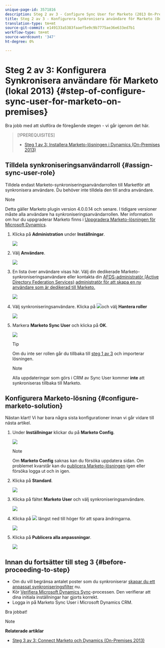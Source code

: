 ```yaml
---
unique-page-id: 3571816
description: Steg 2 av 3 - Configure Sync User for Marketo (2013 On-Premises) - Marketo Docs - produktdokumentation
title: Steg 2 av 3 - Konfigurera Synkronisera användare för Marketo (On-Premises 2013)
translation-type: tm+mt
source-git-commit: e149133a5383faaef5e9c9b7775ae36e633ed7b1
workflow-type: tm+mt
source-wordcount: '347'
ht-degree: 0%

---
```



# Steg 2 av 3: Konfigurera Synkronisera användare för Marketo (lokal 2013) {#step-of-configure-sync-user-for-marketo-on-premises}

Bra jobb med att slutföra de föregående stegen - vi går igenom det här.

>[!PREREQUISITES]
>
>* [Steg 1 av 3: Installera Marketo-lösningen i Dynamics (On-Premises 2013)](step-1-of-3-install.md)


## Tilldela synkroniseringsanvändarroll {#assign-sync-user-role}

Tilldela endast Marketo-synkroniseringsanvändarrollen till Marketför att synkronisera användare. Du behöver inte tilldela den till andra användare.

>[!NOTE]
>
>Detta gäller Marketo plugin version 4.0.0.14 och senare. I tidigare versioner måste alla användare ha synkroniseringsanvändarrollen. Mer information om hur du uppgraderar Marketo finns i [Uppgradera Marketo-lösningen för Microsoft Dynamics](../../../../../product-docs/crm-sync/microsoft-dynamics-sync/sync-setup/download-the-marketo-lead-management-solution/upgrade-the-marketo-solution-for-microsoft-dynamics.md).

1. Klicka på **Administration** under **Inställningar**.

   ![](assets/image2014-12-11-11-3a13-3a19.png)

1. Välj **Användare**.

   ![](assets/image2014-12-11-11-3a13-3a29.png)

1. En lista över användare visas här. Välj din dedikerade Marketo-synkroniseringsanvändare eller kontakta din [AFDS-administratör (Active Directory Federation Services)](https://msdn.microsoft.com/en-us/library/bb897402.aspx) [administratör för att skapa en ny användare som är dedikerad till Marketo.](http://blogs.technet.com/b/askpfeplat/archive/2014/04/21/introduction-to-active-directory-federation-services-ad-fs-alternateloginid-feature.aspx)

   ![](assets/image2015-3-26-10-3a39-3a35.png)

1. Välj synkroniseringsanvändare. Klicka på ![](assets/image2015-3-26-11-3a16-3a22.png)och välj **Hantera roller**

   ![](assets/image2015-3-26-11-3a18-3a6.png)

1. Markera **Marketo Sync User** och klicka på **OK**.

   ![](assets/image2014-12-11-11-3a14-3a52.png)

   >[!TIP]
   >
   >Om du inte ser rollen går du tillbaka till [steg 1 av 3](step-1-of-3-install.md) och importerar lösningen.

   >[!NOTE]
   >
   >Alla uppdateringar som görs i CRM av Sync User kommer **inte** att synkroniseras tillbaka till Marketo.

## Konfigurera Marketo-lösning {#configure-marketo-solution}

Nästan klart! Vi har bara några sista konfigurationer innan vi går vidare till nästa artikel.

1. Under **Inställningar** klickar du på **Marketo Config**.

   ![](assets/image2014-12-11-11-3a15-3a1.png)

   >[!NOTE]
   >
   >Om **Marketo Config** saknas kan du försöka uppdatera sidan. Om problemet kvarstår kan du [publicera Marketo-lösningen](https://docs.marketo.com/pages/viewpage.action?pageId=3571813#Step1of3:InstalltheMarketoSolutioninDynamics(2013On-Premises)-PublishAllCustomizations) igen eller försöka logga ut och in igen.

1. Klicka på **Standard**.

   ![](assets/image2015-3-26-11-3a30-3a20.png)

1. Klicka på fältet **Marketo User** och välj synkroniseringsanvändare.

   ![](assets/image2015-3-26-11-3a29-3a13.png)

1. Klicka på ![](assets/image2015-3-13-15-3a10-3a11.png) längst ned till höger för att spara ändringarna.

   ![](assets/image2014-12-11-11-3a15-3a32.png)

1. Klicka på **Publicera alla anpassningar**.

   ![](assets/publish-all-customizations1.png)

## Innan du fortsätter till steg 3 {#before-proceeding-to-step}

* Om du vill begränsa antalet poster som du synkroniserar [skapar du ett anpassat synkroniseringsfilter](../../../../../product-docs/crm-sync/microsoft-dynamics-sync/create-a-custom-dynamics-sync-filter.md) nu.
* Kör [Verifiera Microsoft Dynamics Sync](../../../../../product-docs/crm-sync/microsoft-dynamics-sync/sync-setup/validate-microsoft-dynamics-sync.md)-processen. Den verifierar att dina initiala inställningar har gjorts korrekt.
* Logga in på Marketo Sync User i Microsoft Dynamics CRM.

Bra jobbat!

>[!NOTE]
>
>**Relaterade artiklar**
>
>* [Steg 3 av 3: Connect Marketo och Dynamics (On-Premises 2013)](step-3-of-3-connect.md)

